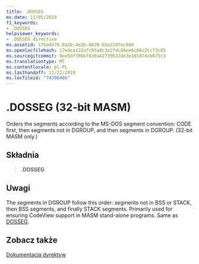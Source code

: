 ```yaml
---
title: .DOSSEG
ms.date: 11/05/2019
f1_keywords:
- .DOSSEG
helpviewer_keywords:
- .DOSSEG directive
ms.assetid: 175ad470-0a2b-4e2b-b078-65e224fec040
ms.openlocfilehash: 17edea122afc03a8c3a2fdc86ee6c06c2ccf3c85
ms.sourcegitcommit: 9ee5df398bfd30a42739632de3e165874cb675c3
ms.translationtype: MT
ms.contentlocale: pl-PL
ms.lasthandoff: 11/22/2019
ms.locfileid: "74398486"
---
```

# <a name="dosseg-32-bit-masm"></a>.DOSSEG (32-bit MASM)

Orders the segments according to the MS-DOS segment convention: CODE first, then segments not in DGROUP, and then segments in DGROUP. (32-bit MASM only.)

## <a name="syntax"></a>Składnia

> **.DOSSEG**

## <a name="remarks"></a>Uwagi

The segments in DGROUP follow this order: segments not in BSS or STACK, then BSS segments, and finally STACK segments. Primarily used for ensuring CodeView support in MASM stand-alone programs. Same as [DOSSEG](../../assembler/masm/dosseg.md).

## <a name="see-also"></a>Zobacz także

[Dokumentacja dyrektyw](../../assembler/masm/directives-reference.md)
